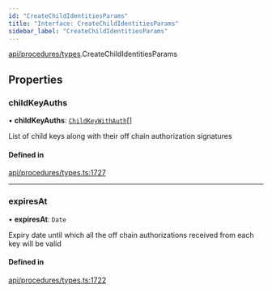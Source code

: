 ```yaml
---
id: "CreateChildIdentitiesParams"
title: "Interface: CreateChildIdentitiesParams"
sidebar_label: "CreateChildIdentitiesParams"
---
```


[api/procedures/types](../../../../../modules/API/Procedures/Types/Types.md).CreateChildIdentitiesParams

## Properties

### childKeyAuths

• **childKeyAuths**: [`ChildKeyWithAuth`](../ChildKeyWithAuth/ChildKeyWithAuth.md)[]

List of child keys along with their off chain authorization signatures

#### Defined in

[api/procedures/types.ts:1727](https://github.com/PolymeshAssociation/polymesh-sdk/blob/b55e63737/src/api/procedures/types.ts#L1727)

___

### expiresAt

• **expiresAt**: `Date`

Expiry date until which all the off chain authorizations received from each key will be valid

#### Defined in

[api/procedures/types.ts:1722](https://github.com/PolymeshAssociation/polymesh-sdk/blob/b55e63737/src/api/procedures/types.ts#L1722)
